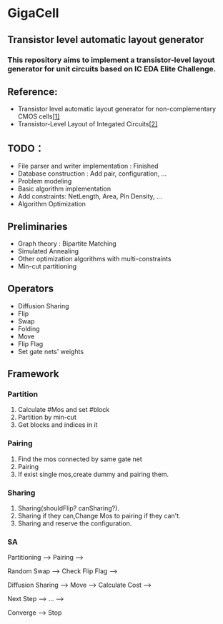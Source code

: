 # GigaCell
## Transistor level automatic layout generator
### This repository aims to implement a transistor-level layout generator for unit circuits based on IC EDA Elite Challenge.


## Reference:
- Transistor level automatic layout generator for non-complementary CMOS cells[[1]](https://doi.org/10.1109/VLSISOC.2007.4402483)
- Transistor-Level Layout of Integated Circuits[[2]](https://www.pearsonhighered.com/assets/samplechapter/0/1/3/9/0139896902.pdf)

## TODO：
- File parser and writer implementation : Finished
- Database construction : Add pair, configuration, ...
- Problem modeling
- Basic algorithm implementation
- Add constraints: NetLength, Area, Pin Density, ...
- Algorithm Optimization

## Preliminaries
- Graph theory : Bipartite Matching
- Simulated Annealing
- Other optimization algorithms with multi-constraints
- Min-cut partitioning
## Operators
- Diffusion Sharing
- Flip
- Swap
- Folding
- Move
- Flip Flag
- Set gate nets' weights

## Framework
### Partition
1. Calculate #Mos and set #block
2. Partition by min-cut
3. Get blocks and indices in it

### Pairing
1. Find the mos connected by same gate net
2. Pairing
3. If exist single mos,create dummy and pairing them.


### Sharing
1. Sharing(shouldFlip? canSharing?).
2. Sharing if they can,Change Mos to pairing if they can't.
3. Sharing and reserve the configuration.





### SA
Partitioning --> Pairing -->

Random Swap --> Check Flip Flag -->

Diffusion Sharing --> Move --> Calculate Cost -->

Next Step --> ... -->

Converge --> Stop